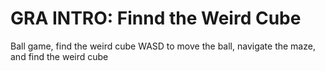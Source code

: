 # GRA INTRO: Finnd the Weird Cube
Ball game, find the weird cube
WASD to move the ball, navigate the maze, and find the weird cube
